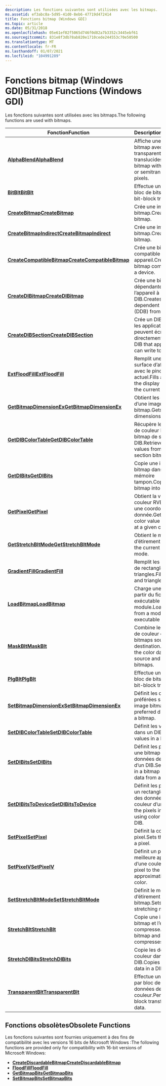 ```yaml
---
description: Les fonctions suivantes sont utilisées avec les bitmaps.
ms.assetid: ef3abc8a-5d95-41d0-8eb6-47719d472414
title: Fonctions bitmap (Windows GDI)
ms.topic: article
ms.date: 05/31/2018
ms.openlocfilehash: 05e61ef02f5065d746f0d82a7b3352c3445ebf61
ms.sourcegitcommit: 831e8f3db78ab820e1710cede244553c70e50500
ms.translationtype: MT
ms.contentlocale: fr-FR
ms.lasthandoff: 01/07/2021
ms.locfileid: "104991289"
---
```

# <a name="bitmap-functions-windows-gdi"></a><span data-ttu-id="f0701-103">Fonctions bitmap (Windows GDI)</span><span class="sxs-lookup"><span data-stu-id="f0701-103">Bitmap Functions (Windows GDI)</span></span>

<span data-ttu-id="f0701-104">Les fonctions suivantes sont utilisées avec les bitmaps.</span><span class="sxs-lookup"><span data-stu-id="f0701-104">The following functions are used with bitmaps.</span></span>



| <span data-ttu-id="f0701-105">Fonction</span><span class="sxs-lookup"><span data-stu-id="f0701-105">Function</span></span>                                                 | <span data-ttu-id="f0701-106">Description</span><span class="sxs-lookup"><span data-stu-id="f0701-106">Description</span></span>                                                    |
|----------------------------------------------------------|----------------------------------------------------------------|
| [<span data-ttu-id="f0701-107">**AlphaBlend**</span><span class="sxs-lookup"><span data-stu-id="f0701-107">**AlphaBlend**</span></span>](/windows/desktop/api/WinGdi/nf-wingdi-alphablend)                         | <span data-ttu-id="f0701-108">Affiche une image bitmap avec des pixels transparents ou translucides.</span><span class="sxs-lookup"><span data-stu-id="f0701-108">Displays a bitmap with transparent or semitransparent pixels.</span></span>  |
| [<span data-ttu-id="f0701-109">**BitBlt**</span><span class="sxs-lookup"><span data-stu-id="f0701-109">**BitBlt**</span></span>](/windows/desktop/api/Wingdi/nf-wingdi-bitblt)                                 | <span data-ttu-id="f0701-110">Effectue un transfert de bloc de bits.</span><span class="sxs-lookup"><span data-stu-id="f0701-110">Performs a bit-block transfer.</span></span>                                 |
| [<span data-ttu-id="f0701-111">**CreateBitmap**</span><span class="sxs-lookup"><span data-stu-id="f0701-111">**CreateBitmap**</span></span>](/windows/desktop/api/Wingdi/nf-wingdi-createbitmap)                     | <span data-ttu-id="f0701-112">Crée une image bitmap.</span><span class="sxs-lookup"><span data-stu-id="f0701-112">Creates a bitmap.</span></span>                                              |
| [<span data-ttu-id="f0701-113">**CreateBitmapIndirect**</span><span class="sxs-lookup"><span data-stu-id="f0701-113">**CreateBitmapIndirect**</span></span>](/windows/desktop/api/Wingdi/nf-wingdi-createbitmapindirect)     | <span data-ttu-id="f0701-114">Crée une image bitmap.</span><span class="sxs-lookup"><span data-stu-id="f0701-114">Creates a bitmap.</span></span>                                              |
| [<span data-ttu-id="f0701-115">**CreateCompatibleBitmap**</span><span class="sxs-lookup"><span data-stu-id="f0701-115">**CreateCompatibleBitmap**</span></span>](/windows/desktop/api/Wingdi/nf-wingdi-createcompatiblebitmap) | <span data-ttu-id="f0701-116">Crée une bitmap compatible avec un appareil.</span><span class="sxs-lookup"><span data-stu-id="f0701-116">Creates a bitmap compatible with a device.</span></span>                     |
| [<span data-ttu-id="f0701-117">**CreateDIBitmap**</span><span class="sxs-lookup"><span data-stu-id="f0701-117">**CreateDIBitmap**</span></span>](/windows/desktop/api/Wingdi/nf-wingdi-createdibitmap)                 | <span data-ttu-id="f0701-118">Crée une bitmap dépendante de l’appareil à partir d’un DIB.</span><span class="sxs-lookup"><span data-stu-id="f0701-118">Creates a device-dependent bitmap (DDB) from a DIB.</span></span>            |
| [<span data-ttu-id="f0701-119">**CreateDIBSection**</span><span class="sxs-lookup"><span data-stu-id="f0701-119">**CreateDIBSection**</span></span>](/windows/desktop/api/Wingdi/nf-wingdi-createdibsection)             | <span data-ttu-id="f0701-120">Crée un DIB dans lequel les applications peuvent écrire directement.</span><span class="sxs-lookup"><span data-stu-id="f0701-120">Creates a DIB that applications can write to directly.</span></span>         |
| [<span data-ttu-id="f0701-121">**ExtFloodFill**</span><span class="sxs-lookup"><span data-stu-id="f0701-121">**ExtFloodFill**</span></span>](/windows/desktop/api/Wingdi/nf-wingdi-extfloodfill)                     | <span data-ttu-id="f0701-122">Remplit une zone de la surface d’affichage avec le pinceau actuel.</span><span class="sxs-lookup"><span data-stu-id="f0701-122">Fills an area of the display surface with the current brush.</span></span>   |
| [<span data-ttu-id="f0701-123">**GetBitmapDimensionEx**</span><span class="sxs-lookup"><span data-stu-id="f0701-123">**GetBitmapDimensionEx**</span></span>](/windows/desktop/api/Wingdi/nf-wingdi-getbitmapdimensionex)     | <span data-ttu-id="f0701-124">Obtient les dimensions d’une image bitmap.</span><span class="sxs-lookup"><span data-stu-id="f0701-124">Gets the dimensions of a bitmap.</span></span>                               |
| [<span data-ttu-id="f0701-125">**GetDIBColorTable**</span><span class="sxs-lookup"><span data-stu-id="f0701-125">**GetDIBColorTable**</span></span>](/windows/desktop/api/Wingdi/nf-wingdi-getdibcolortable)             | <span data-ttu-id="f0701-126">Récupère les valeurs de couleur RVB d’une bitmap de section DIB.</span><span class="sxs-lookup"><span data-stu-id="f0701-126">Retrieves RGB color values from a DIB section bitmap.</span></span>          |
| [<span data-ttu-id="f0701-127">**GetDIBits**</span><span class="sxs-lookup"><span data-stu-id="f0701-127">**GetDIBits**</span></span>](/windows/desktop/api/Wingdi/nf-wingdi-getdibits)                           | <span data-ttu-id="f0701-128">Copie une image bitmap dans une mémoire tampon.</span><span class="sxs-lookup"><span data-stu-id="f0701-128">Copies a bitmap into a buffer.</span></span>                                 |
| [<span data-ttu-id="f0701-129">**GetPixel**</span><span class="sxs-lookup"><span data-stu-id="f0701-129">**GetPixel**</span></span>](/windows/desktop/api/Wingdi/nf-wingdi-getpixel)                             | <span data-ttu-id="f0701-130">Obtient la valeur de couleur RVB du pixel à une coordonnée donnée.</span><span class="sxs-lookup"><span data-stu-id="f0701-130">Gets the RGB color value of the pixel at a given coordinate.</span></span>   |
| [<span data-ttu-id="f0701-131">**GetStretchBltMode**</span><span class="sxs-lookup"><span data-stu-id="f0701-131">**GetStretchBltMode**</span></span>](/windows/desktop/api/Wingdi/nf-wingdi-getstretchbltmode)           | <span data-ttu-id="f0701-132">Obtient le mode d’étirement actuel.</span><span class="sxs-lookup"><span data-stu-id="f0701-132">Gets the current stretching mode.</span></span>                              |
| [<span data-ttu-id="f0701-133">**GradientFill**</span><span class="sxs-lookup"><span data-stu-id="f0701-133">**GradientFill**</span></span>](/windows/desktop/api/WinGdi/nf-wingdi-gradientfill)                     | <span data-ttu-id="f0701-134">Remplit les structures de rectangles et de triangles.</span><span class="sxs-lookup"><span data-stu-id="f0701-134">Fills rectangle and triangle structures.</span></span>                       |
| [<span data-ttu-id="f0701-135">**LoadBitmap**</span><span class="sxs-lookup"><span data-stu-id="f0701-135">**LoadBitmap**</span></span>](/windows/desktop/api/Winuser/nf-winuser-loadbitmapa)                         | <span data-ttu-id="f0701-136">Charge une bitmap à partir du fichier exécutable d’un module.</span><span class="sxs-lookup"><span data-stu-id="f0701-136">Loads a bitmap from a module's executable file.</span></span>                |
| [<span data-ttu-id="f0701-137">**MaskBlt**</span><span class="sxs-lookup"><span data-stu-id="f0701-137">**MaskBlt**</span></span>](/windows/desktop/api/Wingdi/nf-wingdi-maskblt)                               | <span data-ttu-id="f0701-138">Combine les données de couleur dans les bitmaps sources et de destination.</span><span class="sxs-lookup"><span data-stu-id="f0701-138">Combines the color data in the source and destination bitmaps.</span></span> |
| [<span data-ttu-id="f0701-139">**PlgBlt**</span><span class="sxs-lookup"><span data-stu-id="f0701-139">**PlgBlt**</span></span>](/windows/desktop/api/Wingdi/nf-wingdi-plgblt)                                 | <span data-ttu-id="f0701-140">Effectue un transfert de bloc de bits.</span><span class="sxs-lookup"><span data-stu-id="f0701-140">Performs a bit-block transfer.</span></span>                                 |
| [<span data-ttu-id="f0701-141">**SetBitmapDimensionEx**</span><span class="sxs-lookup"><span data-stu-id="f0701-141">**SetBitmapDimensionEx**</span></span>](/windows/desktop/api/Wingdi/nf-wingdi-setbitmapdimensionex)     | <span data-ttu-id="f0701-142">Définit les dimensions préférées sur une image bitmap.</span><span class="sxs-lookup"><span data-stu-id="f0701-142">Sets the preferred dimensions to a bitmap.</span></span>                     |
| [<span data-ttu-id="f0701-143">**SetDIBColorTable**</span><span class="sxs-lookup"><span data-stu-id="f0701-143">**SetDIBColorTable**</span></span>](/windows/desktop/api/Wingdi/nf-wingdi-setdibcolortable)             | <span data-ttu-id="f0701-144">Définit les valeurs RVB dans un DIB.</span><span class="sxs-lookup"><span data-stu-id="f0701-144">Sets RGB values in a DIB.</span></span>                                      |
| [<span data-ttu-id="f0701-145">**SetDIBits**</span><span class="sxs-lookup"><span data-stu-id="f0701-145">**SetDIBits**</span></span>](/windows/desktop/api/Wingdi/nf-wingdi-setdibits)                           | <span data-ttu-id="f0701-146">Définit les pixels dans une bitmap à l’aide des données de couleur d’un DIB.</span><span class="sxs-lookup"><span data-stu-id="f0701-146">Sets the pixels in a bitmap using color data from a DIB.</span></span>       |
| [<span data-ttu-id="f0701-147">**SetDIBitsToDevice**</span><span class="sxs-lookup"><span data-stu-id="f0701-147">**SetDIBitsToDevice**</span></span>](/windows/desktop/api/Wingdi/nf-wingdi-setdibitstodevice)           | <span data-ttu-id="f0701-148">Définit les pixels dans un rectangle à l’aide des données de couleur d’un DIB.</span><span class="sxs-lookup"><span data-stu-id="f0701-148">Sets the pixels in a rectangle using color data from a DIB.</span></span>    |
| [<span data-ttu-id="f0701-149">**SetPixel**</span><span class="sxs-lookup"><span data-stu-id="f0701-149">**SetPixel**</span></span>](/windows/desktop/api/Wingdi/nf-wingdi-setpixel)                             | <span data-ttu-id="f0701-150">Définit la couleur d’un pixel.</span><span class="sxs-lookup"><span data-stu-id="f0701-150">Sets the color for a pixel.</span></span>                                    |
| [<span data-ttu-id="f0701-151">**SetPixelV**</span><span class="sxs-lookup"><span data-stu-id="f0701-151">**SetPixelV**</span></span>](/windows/desktop/api/Wingdi/nf-wingdi-setpixelv)                           | <span data-ttu-id="f0701-152">Définit un pixel sur la meilleure approximation d’une couleur.</span><span class="sxs-lookup"><span data-stu-id="f0701-152">Sets a pixel to the best approximation of a color.</span></span>             |
| [<span data-ttu-id="f0701-153">**SetStretchBltMode**</span><span class="sxs-lookup"><span data-stu-id="f0701-153">**SetStretchBltMode**</span></span>](/windows/desktop/api/Wingdi/nf-wingdi-setstretchbltmode)           | <span data-ttu-id="f0701-154">Définit le mode d’étirement de la bitmap.</span><span class="sxs-lookup"><span data-stu-id="f0701-154">Sets the bitmap stretching mode.</span></span>                               |
| [<span data-ttu-id="f0701-155">**StretchBlt**</span><span class="sxs-lookup"><span data-stu-id="f0701-155">**StretchBlt**</span></span>](/windows/desktop/api/Wingdi/nf-wingdi-stretchblt)                         | <span data-ttu-id="f0701-156">Copie une image bitmap et l’étire ou la compresse.</span><span class="sxs-lookup"><span data-stu-id="f0701-156">Copies a bitmap and stretches or compresses it.</span></span>                |
| [<span data-ttu-id="f0701-157">**StretchDIBits**</span><span class="sxs-lookup"><span data-stu-id="f0701-157">**StretchDIBits**</span></span>](/windows/desktop/api/Wingdi/nf-wingdi-stretchdibits)                   | <span data-ttu-id="f0701-158">Copie les données de couleur dans un DIB.</span><span class="sxs-lookup"><span data-stu-id="f0701-158">Copies the color data in a DIB.</span></span>                                |
| [<span data-ttu-id="f0701-159">**TransparentBlt**</span><span class="sxs-lookup"><span data-stu-id="f0701-159">**TransparentBlt**</span></span>](/windows/desktop/api/WinGdi/nf-wingdi-transparentblt)                 | <span data-ttu-id="f0701-160">Effectue un transfert par bloc de bits des données de couleur.</span><span class="sxs-lookup"><span data-stu-id="f0701-160">Performs a bit-block transfer of color data.</span></span>                   |



 

## <a name="obsolete-functions"></a><span data-ttu-id="f0701-161">Fonctions obsolètes</span><span class="sxs-lookup"><span data-stu-id="f0701-161">Obsolete Functions</span></span>

<span data-ttu-id="f0701-162">Les fonctions suivantes sont fournies uniquement à des fins de compatibilité avec les versions 16 bits de Microsoft Windows :</span><span class="sxs-lookup"><span data-stu-id="f0701-162">The following functions are provided only for compatibility with 16-bit versions of Microsoft Windows:</span></span>

-   [<span data-ttu-id="f0701-163">**CreateDiscardableBitmap**</span><span class="sxs-lookup"><span data-stu-id="f0701-163">**CreateDiscardableBitmap**</span></span>](/windows/desktop/api/Wingdi/nf-wingdi-creatediscardablebitmap)
-   [<span data-ttu-id="f0701-164">**FloodFill**</span><span class="sxs-lookup"><span data-stu-id="f0701-164">**FloodFill**</span></span>](/windows/desktop/api/Wingdi/nf-wingdi-floodfill)
-   [<span data-ttu-id="f0701-165">**GetBitmapBits**</span><span class="sxs-lookup"><span data-stu-id="f0701-165">**GetBitmapBits**</span></span>](/windows/desktop/api/Wingdi/nf-wingdi-getbitmapbits)
-   [<span data-ttu-id="f0701-166">**SetBitmapBits**</span><span class="sxs-lookup"><span data-stu-id="f0701-166">**SetBitmapBits**</span></span>](/windows/desktop/api/Wingdi/nf-wingdi-setbitmapbits)

 

 



